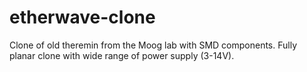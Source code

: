 # etherwave-clone
Clone of old theremin from the Moog lab with SMD components.
Fully planar clone with wide range of power supply (3-14V).
